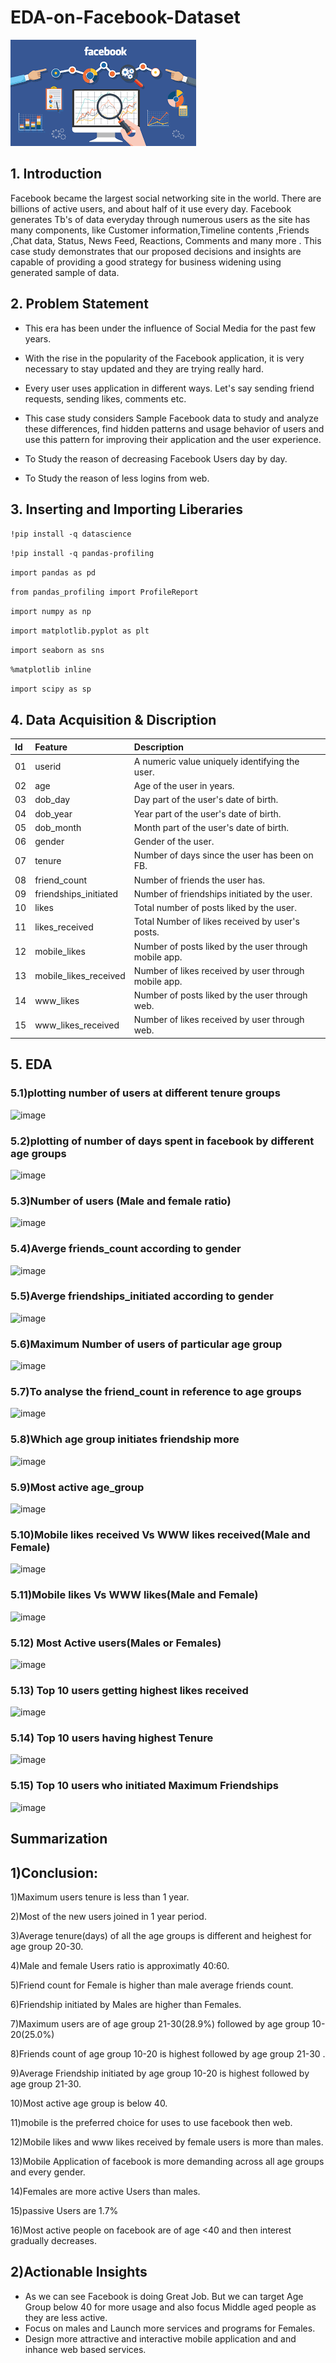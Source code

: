 # EDA-on-Facebook-Dataset
![](https://github.com/TithiHunka/EDA-on-Facebook-Dataset/blob/main/Images/download.png)
## 1. Introduction
Facebook became the largest social networking site in the world. There are billions of active users, and about half of it use every day.
Facebook generates Tb's of data everyday through numerous users as the site has many components, like Customer information,Timeline contents ,Friends ,Chat data, Status, News Feed, Reactions, Comments and many more .
This case study demonstrates that our proposed decisions and insights are capable of providing a good strategy for business widening using generated sample of data.

## 2. Problem Statement
* This era has been under the influence of Social Media for the past few years.

* With the rise in the popularity of the Facebook application, it is very necessary to stay updated and they are trying really hard.

* Every user uses application in different ways. Let's say sending friend requests, sending likes, comments etc.

* This case study considers Sample Facebook data to study and analyze these differences, find hidden patterns and usage behavior of users and use this pattern for improving their application and the user experience.

* To Study the reason of decreasing Facebook Users day by day.

* To Study the reason of less logins from web.

## 3. Inserting and Importing Liberaries

`!pip install -q datascience`

`!pip install -q pandas-profiling`

`import pandas as pd` 

`from pandas_profiling import ProfileReport` 

`import numpy as np`                                                  

`import matplotlib.pyplot as plt`     

`import seaborn as sns`           

`%matplotlib inline`

`import scipy as sp`          

## 4. Data Acquisition & Discription
|Id|Feature|Description|
|:--|:--|:--|
|01| userid                 | A numeric value uniquely identifying the user.|
|02| age                    | Age of the user in years.|
|03| dob_day                | Day part of the user's date of birth.|
|04| dob_year               | Year part of the user's date of birth.| 
|05| dob_month              | Month part of the user's date of birth.|
|06| gender                 | Gender of the user.| 
|07| tenure                 | Number of days since the user has been on FB.|
|08| friend_count           | Number of friends the user has.|
|09| friendships_initiated  | Number of friendships initiated by the user.|
|10| likes                  | Total number of posts liked by the user.|
|11| likes_received         | Total Number of likes received by user's posts.|
|12| mobile_likes           | Number of posts liked by the user through mobile app.|
|13| mobile_likes_received  | Number of likes received by user through mobile app.|
|14| www_likes              | Number of posts liked by the user through web.|
|15| www_likes_received     | Number of likes received by user  through web.| 

## 5. EDA
### 5.1)plotting number of users at different tenure groups
![image](https://user-images.githubusercontent.com/97185610/163922424-27e13e10-e526-4b2c-ba3d-b40d353037b1.png)
### 5.2)plotting of number of days spent in facebook by different age groups
![image](https://user-images.githubusercontent.com/97185610/163922855-b0684040-f134-43ab-ada8-88c5dc275d01.png)
### 5.3)Number of users (Male and female ratio)
![image](https://user-images.githubusercontent.com/97185610/163923564-ab6d96cb-7b57-4692-b407-65486e9806b1.png)
### 5.4)Averge friends_count according to gender
![image](https://user-images.githubusercontent.com/97185610/163923658-ba13e314-8837-4fd0-bf9b-421cc8e39ae6.png)
### 5.5)Averge friendships_initiated according to gender
![image](https://user-images.githubusercontent.com/97185610/163923700-71e04823-4c0e-44b7-b877-ef95cd41cf5d.png)
### 5.6)Maximum Number of users of particular age group
![image](https://user-images.githubusercontent.com/97185610/163923773-27643936-b8b7-4bd3-b707-186fb8d969aa.png)
### 5.7)To analyse the friend_count in reference to age groups
![image](https://user-images.githubusercontent.com/97185610/163923895-0db82ff3-7ad5-4e4e-a59d-421c2a6377ac.png)
### 5.8)Which age group initiates friendship more
![image](https://user-images.githubusercontent.com/97185610/163924057-4205a05d-bbd1-4305-b60f-caf624ed82ae.png)
### 5.9)Most active age_group
![image](https://user-images.githubusercontent.com/97185610/163924089-6936348f-d993-45fa-aa46-a86d2aa3c6d4.png)
### 5.10)Mobile likes received Vs WWW likes received(Male and  Female)
![image](https://user-images.githubusercontent.com/97185610/163924268-d2af335a-6cdd-4764-bd87-9179650f5b34.png)
### 5.11)Mobile likes Vs WWW likes(Male and  Female)
![image](https://user-images.githubusercontent.com/97185610/163924340-24efc236-c8aa-4a79-876f-c067e9e43ae0.png)
### 5.12) Most Active users(Males or Females)
![image](https://user-images.githubusercontent.com/97185610/163924518-59b3f7da-0f7c-46db-8cb7-fee205b6a28a.png)
### 5.13) Top 10 users getting highest likes received
![image](https://user-images.githubusercontent.com/97185610/163924711-a272ee3e-9340-48e8-af2e-b874963de07e.png)
### 5.14) Top 10 users having highest Tenure
![image](https://user-images.githubusercontent.com/97185610/163924783-f0542636-5b97-45c7-bcb1-c14c2d6af5f4.png)
### 5.15) Top 10 users who initiated Maximum Friendships
![image](https://user-images.githubusercontent.com/97185610/163924852-c0da0b71-038b-4d08-8947-3ad518d76421.png)

Summarization
-------------
## 1)Conclusion:
1)Maximum users tenure is less than 1 year.

2)Most of the new users joined in 1 year period.

3)Average tenure(days) of all the age groups is different and heighest for age group 20-30.

4)Male and female Users ratio is approximatly 40:60.

5)Friend count for Female is higher than male average friends count.

6)Friendship initiated by Males are higher than Females.

7)Maximum users are of age group 21-30(28.9%) followed by age group 10-20(25.0%)

8)Friends count of age group 10-20 is highest followed by age group 21-30 .

9)Average Friendship initiated by age group 10-20 is highest followed by age group 21-30.

10)Most active age group is below 40.

11)mobile is the preferred choice for uses to use facebook then web.

12)Mobile likes and www likes received by female users is more than males.

13)Mobile Application of facebook is more demanding across all age groups and every gender.

14)Females are more active Users than males.

15)passive Users are 1.7%

16)Most active people on facebook are of age <40 and then interest gradually decreases.


## 2)Actionable Insights
* As we can see Facebook is doing Great Job.
But we can target Age Group below 40 for more usage and also focus Middle aged people as they are less active.
* Focus on males and Launch more services and programs for Females.
* Design more attractive and interactive mobile application and and inhance web based services.

